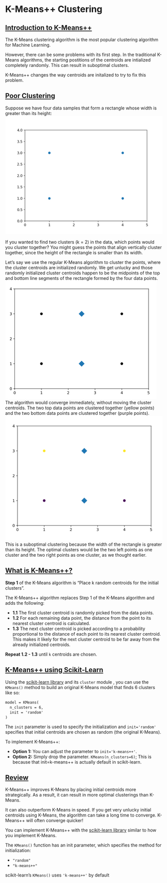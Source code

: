 # K-Means++ Clustering

## [Introduction to K-Means++](https://www.codecademy.com/courses/machine-learning/lessons/machine-learning-k-means-plus-plus/exercises/introduction)

The K-Means clustering algorithm is the most popular clustering algorithm for Machine Learning.

However, there can be some problems with its first step. 
In the traditional K-Means algorithms, the starting postitions of the centroids are intialized completely randomly.
This can result in suboptimal clusters.

K-Means++ changes the way centroids are initalized to try to fix this problem.

## [Poor Clustering](https://www.codecademy.com/courses/machine-learning/lessons/machine-learning-k-means-plus-plus/exercises/poor-clustering)

Suppose we have four data samples that form a rectangle whose width is greater than its height:  
![rectangle](images/no_clusers.webp)

If you wanted to find two clusters (k = 2) in the data, which points would you cluster together?
You might guess the points that align vertically cluster together, since the height of the rectangle is smaller than its width.

Let’s say we use the regular K-Means algorithm to cluster the points, where the cluster centroids are initialized randomly.
We get unlucky and those randomly initialized cluster centroids happen to be the midpoints of the top and bottom line segments of the rectangle formed by the four data points.  
![poor clustering](images/poor_cluster.webp)  
The algorithm would converge immediately, without moving the cluster centroids.
The two top data points are clustered together (yellow points) and the two bottom data points are clustered together (purple points).  
![final clustering](images/final_cluster.webp)  
This is a suboptimal clustering because the width of the rectangle is greater than its height. 
The optimal clusters would be the two left points as one cluster and the two right points as one cluster, as we thought earlier.

## [What is K-Means++?](https://www.codecademy.com/courses/machine-learning/lessons/machine-learning-k-means-plus-plus/exercises/k-means-plus-plus)

**Step 1** of the K-Means algorithm is “Place k random centroids for the initial clusters”.

The K-Means++ algorithm replaces Step 1 of the K-Means algorithm and adds the following:
* **1.1** The first cluster centroid is randomly picked from the data points.
* **1.2** For each remaining data point, the distance from the point to its nearest cluster centroid is calculated.
* **1.3** The next cluster centroid is picked according to a probability proportional to the distance of each point to its nearest cluster centroid. 
This makes it likely for the next cluster centroid to be far away from the already initialized centroids.

**Repeat 1.2 - 1.3** until `k` centroids are chosen.

## [K-Means++ using Scikit-Learn](https://www.codecademy.com/courses/machine-learning/lessons/machine-learning-k-means-plus-plus/exercises/sklearn)

Using the [scikit-learn library](https://scikit-learn.org/stable/)
and its `cluster` module , you can use the `KMeans()` method to build an original K-Means model that finds 6 clusters like so:
```
model = KMeans(
  n_clusters = 6, 
  init = 'random'
)
```
The `init` parameter is used to specify the initialization and `init='random'` specifies that initial centroids are chosen as random (the original K-Means).

To  implement K-Means++:
* **Option 1:** You can adjust the parameter to `init='k-means++'`.
* **Option 2:** Simply drop the parameter. `KMeans(n_clusters=6)`; This is because that init=k-means++ is actually default in scikit-learn.

## [Review](https://www.codecademy.com/courses/machine-learning/lessons/machine-learning-k-means-plus-plus/exercises/review)

K-Means++ improves K-Means by placing initial centroids more strategically.
As a result, it can result in more optimal clusterings than K-Means.

It can also outperform K-Means in speed.
If you get very unlucky initial centroids using K-Means, the algorithm can take a long time to converge. 
K-Means++ will often converge quicker!

You can implement K-Means++ with the [scikit-learn library](https://scikit-learn.org/stable/modules/generated/sklearn.cluster.KMeans.html) 
similar to how you implement K-Means.

The `KMeans()` function has an init parameter, which specifies the method for initialization:
* `"random"`
* `"k-means++"` 

scikit-learn’s `KMeans()` uses `'k-means++'` by default


